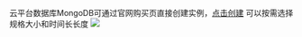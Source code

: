 ﻿云平台数据库MongoDB可通过官网购买页直接创建实例，[点击创建](https://buy.ctce.fsphere.cmongodb)
可以按需选择规格大小和时间长长度
![](http://imgcache.tce.fsphere.cn/static/mc.qcloudimg.com/static/img/1edb457d1e0719469862c64aa839b0a0/chuangjianshili.png)